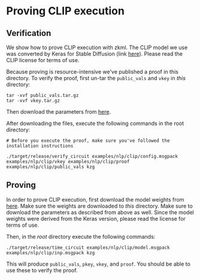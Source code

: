 # Proving CLIP execution

## Verification

We show how to prove CLIP execution with zkml. The CLIP model we use was converted by Keras for
Stable Diffusion (link
[here](https://keras.io/guides/keras_cv/generate_images_with_stable_diffusion/)). Please read the
CLIP license for terms of use.

Because proving is resource-intensive we've published a proof in this directory. To verify the
proof, first un-tar the `public_vals` and `vkey` in _this_ directory:
```
tar -xvf public_vals.tar.gz
tar -xvf vkey.tar.gz
```

Then download the parameters from [here](https://drive.google.com/file/d/1bhAYXOzMnAI-tB6VbUkCY7tThQ9L5K6G/view?usp=sharing).

After downloading the files, execute the following commands in the root directory:
```
# Before you execute the proof, make sure you've followed the installation instructions

./target/release/verify_circuit examples/nlp/clip/config.msgpack examples/nlp/clip/vkey examples/nlp/clip/proof examples/nlp/clip/public_vals kzg
```


## Proving

In order to prove CLIP execution, first download the model weights from
[here](https://drive.google.com/file/d/1GkvF8x4sG9DpGQv88xOitVRRg34q3fdN/view?usp=sharing). Make
sure the weights are downloaded to _this_ directory. Make sure to download the parameters as
described  from above as well. Since the model weights were derived from the Keras version, please
read the license for terms of use.

Then, in the _root_ directory execute the following commands:
```
./target/release/time_circuit examples/nlp/clip/model.msgpack examples/nlp/clip/inp.msgpack kzg
```
This will produce `public_vals`, `pkey`, `vkey`, and `proof`. You should be able to use these to
verify the proof.
